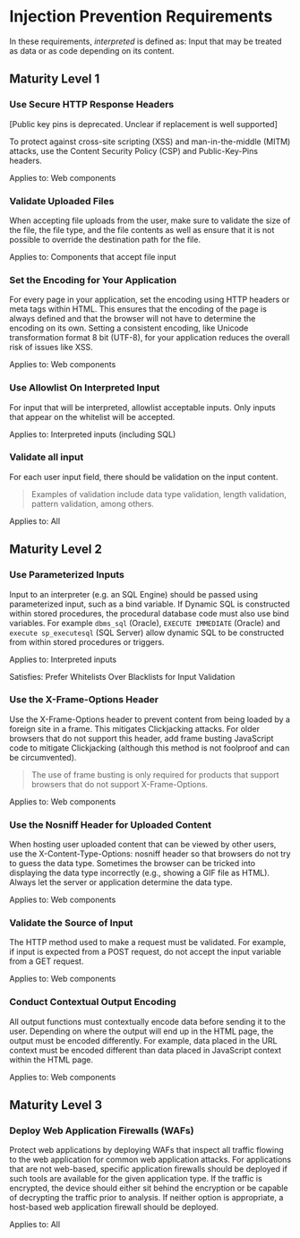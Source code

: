 # Injection Prevention Requirements

In these requirements, *interpreted* is defined as: Input that may be treated as data or as code depending on its content.

## Maturity Level 1

### Use Secure HTTP Response Headers

[Public key pins is deprecated. Unclear if replacement is well supported]

To protect against cross-site scripting (XSS) and man-in-the-middle (MITM) attacks, use the Content Security Policy (CSP) and Public-Key-Pins headers.

Applies to: Web components



### Validate Uploaded Files

When accepting file uploads from the user, make sure to validate the size of the file, the file type, and the file contents as well as ensure that it is not possible to override the destination path for the file.

Applies to: Components that accept file input



### Set the Encoding for Your Application

For every page in your application, set the encoding using HTTP headers or meta tags within HTML. This ensures that the encoding of the page is always defined and that the browser will not have to determine the encoding on its own. Setting a consistent encoding, like Unicode transformation format 8 bit (UTF-8), for your application reduces the overall risk of issues like XSS.

Applies to: Web components



### Use Allowlist On Interpreted Input

For input that will be interpreted, allowlist acceptable inputs. Only inputs that appear on the whitelist will be accepted.

Applies to: Interpreted inputs (including SQL)



### Validate all input

For each user input field, there should be validation on the input content.

> Examples of validation include data type validation, length validation, pattern validation, among others.

Applies to: All



## Maturity Level 2

### Use Parameterized Inputs

Input to an interpreter (e.g. an SQL Engine) should be passed using parameterized input, such as a bind variable. If Dynamic SQL is constructed within stored procedures, the procedural database code must also use bind variables. For example `dbms_sql` (Oracle), `EXECUTE IMMEDIATE` (Oracle) and `execute sp_executesql` (SQL Server) allow dynamic SQL to be constructed from within stored procedures or triggers.

Applies to: Interpreted inputs


Satisfies: Prefer Whitelists Over Blacklists for Input Validation


### Use the X-Frame-Options Header

Use the X-Frame-Options header to prevent content from being loaded by a foreign site in a frame. This mitigates Clickjacking attacks. For older browsers that do not support this header, add frame busting JavaScript code to mitigate Clickjacking (although this method is not foolproof and can be circumvented).

> The use of frame busting is only required for products that support browsers that do not support X-Frame-Options.

Applies to: Web components



### Use the Nosniff Header for Uploaded Content

When hosting user uploaded content that can be viewed by other users, use the X-Content-Type-Options: nosniff header so that browsers do not try to guess the data type. Sometimes the browser can be tricked into displaying the data type incorrectly (e.g., showing a GIF file as HTML). Always let the server or application determine the data type.

Applies to: Web components



### Validate the Source of Input

The HTTP method used to make a request must be validated. For example, if input is expected from a POST request, do not accept the input variable from a GET request.

Applies to: Web components



### Conduct Contextual Output Encoding

All output functions must contextually encode data before sending it to the user. Depending on where the output will end up in the HTML page, the output must be encoded differently. For example, data placed in the URL context must be encoded different than data placed in JavaScript context within the HTML page.

Applies to: Web components



## Maturity Level 3

### Deploy Web Application Firewalls (WAFs)

Protect web applications by deploying WAFs that inspect all traffic flowing to the web application for common web application attacks. For applications that are not web-based, specific application firewalls should be deployed if such tools are available for the given application type. If the traffic is encrypted, the device should either sit behind the encryption or be capable of decrypting the traffic prior to analysis. If neither option is appropriate, a host-based web application firewall should be deployed.

Applies to: All


